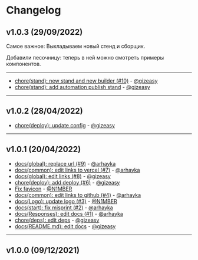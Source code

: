 # Changelog

## v1.0.3 (29/09/2022)
Самое важное:
Выкладываем новый стенд и сборщик.

Добавили песочницу: теперь в ней можно смотреть примеры компонентов.

---

- [chore(stand): new stand and new builder (#10)](https://github.com/consta-design-system/gpn-responses/commit/93663a2f124e572b07ae15fba542622941bc356a) - [@gizeasy](https://github.com/gizeasy)
- [chore(stand): add automation publish stand](https://github.com/consta-design-system/gpn-responses/commit/bf7f8c822785305931fe86cf29167521dc7d2df7) - [@gizeasy](https://github.com/gizeasy)

--------------------

## v1.0.2 (28/04/2022)
- [chore(deploy): update config](https://github.com/consta-design-system/gpn-responses/commit/97679d09c9a491f6a1d15a8ca6a361e7c5b5aa76) - [@gizeasy](https://github.com/gizeasy)

--------------------

## v1.0.1 (20/04/2022)
- [docs(global): replace url (#9)](https://github.com/consta-design-system/gpn-responses/commit/fd8dc07aef77160e865fa19507bf4fc0f1fc3f65) - [@arhayka](https://github.com/arhayka)
- [docs(common): edit links to vercel (#7)](https://github.com/consta-design-system/gpn-responses/commit/5b886666390721a5c9a20776a844b4808d0ccddd) - [@arhayka](https://github.com/arhayka)
- [docs(global): edit links (#8)](https://github.com/consta-design-system/gpn-responses/commit/5e6c46474426dce180a0bfbdca51d05b6c18d154) - [@gizeasy](https://github.com/gizeasy)
- [chore(deploy): add deploy (#6)](https://github.com/consta-design-system/gpn-responses/commit/9f3f6fe2c736c4700d7267e0fa2bb57fc889032f) - [@gizeasy](https://github.com/gizeasy)
- [Fix favicon](https://github.com/consta-design-system/gpn-responses/commit/2e778959079b82f8c61c270e02b652f42adcc044) - [@N1MBER](https://github.com/N1MBER)
- [docs(common): edit links to github (#4)](https://github.com/consta-design-system/gpn-responses/commit/8406d4ddb82548e9b4372edc514176939ca455c3) - [@arhayka](https://github.com/arhayka)
- [docs(Logo): update logo (#3)](https://github.com/consta-design-system/gpn-responses/commit/d2c81e10c50f1b73b7ec78f4d2d0c9687ede15dc) - [@N1MBER](https://github.com/N1MBER)
- [docs(start): fix misprint (#2)](https://github.com/consta-design-system/gpn-responses/commit/63f2995b37d23f4b89795b6981939a6bea129ba3) - [@arhayka](https://github.com/arhayka)
- [docs(Responses): edit docs (#1)](https://github.com/consta-design-system/gpn-responses/commit/bcfbbe3f6fdb0e7fa7911bb9ec7ae741d1c95d90) - [@arhayka](https://github.com/arhayka)
- [chore(deps): edit deps](https://github.com/consta-design-system/gpn-responses/commit/7edbd45bf16f77d203610736b44780e526285c1b) - [@gizeasy](https://github.com/gizeasy)
- [docs(README.md): edit docs](https://github.com/consta-design-system/gpn-responses/commit/50c1e7c967c66346fc1877e1238ce15f8fa5a975) - [@gizeasy](https://github.com/gizeasy)

--------------------

## v1.0.0 (09/12/2021)

